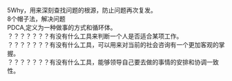 5Why，用来深刻查找问题的根源，防止问题再次复发。     
8个帽子法，解决问题    
PDCA,定义为一种做事的方式和循环体。    
？？？？？？？有没有什么工具来判断一个人是否适合某项工作。     
？？？？？？？有没有什么工具，可以用来对当前的社会咨询有一个更加客观的掌握。   
？？？？？？？有没有什么工具，能够领导自己要去做的事情的安排和协调一致性。    

